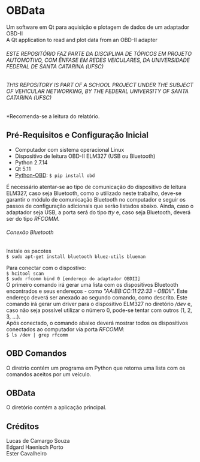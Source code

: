 # OBData
Um software em Qt para aquisição e plotagem de dados de um adaptador OBD-II<br />
A Qt application to read and plot data from an OBD-II adapter


###### ESTE REPOSITÓRIO FAZ PARTE DA DISCIPLINA DE TÓPICOS EM PROJETO AUTOMOTIVO, COM ÊNFASE EM REDES VEICULARES, DA UNIVERSIDADE FEDERAL DE SANTA CATARINA (UFSC)
###### THIS REPOSITORY IS PART OF A SCHOOL PROJECT UNDER THE SUBJECT OF VEHICULAR NETWORKING, BY THE FEDERAL UNIVERSITY OF SANTA CATARINA (UFSC)

*Recomenda-se a leitura do relatório.

## Pré-Requisitos e Configuração Inicial
- Computador com sistema operacional Linux
- Dispositivo de leitura OBD-II ELM327 (USB ou Bluetooth)
- Python 2.7.14
- Qt 5.11
- [Python-OBD](https://python-obd.readthedocs.io/en/latest/): `$ pip install obd`

É necessário atentar-se ao tipo de comunicação do dispositivo de leitura ELM327, caso seja Bluetooth, como o utilizado neste trabalho, deve-se garantir o módulo de comunicação Bluetooth no computador e seguir os passos de configuração adicionais que serão listados abaixo. Ainda, caso o adaptador seja USB, a porta será do tipo *tty* e, caso seja Bluetooth, deverá ser do tipo *RFCOMM*.

###### Conexão Bluetooth
Instale os pacotes<br />
`$ sudo apt-get install bluetooth bluez-utils blueman`

Para conectar com o dispostivo:<br />
`$ hcitool scan`<br />
`$ sudo rfcomm bind 0 [endereço do adaptador OBDII]`<br />
O primeiro comando irá gerar uma lista com os dispositivos Bluetooth encontrados e seus endereços - como *"AA:BB:CC:11:22:33 - OBDII"*. Este endereço deverá ser anexado ao segundo comando, como descrito. Este comando irá gerar um driver para o dispositivo ELM327 no diretório */dev* e, caso não seja possível utilizar o número 0, pode-se tentar com outros (1, 2, 3, ...).<br />
Após conectado, o comando abaixo deverá mostrar todos os dispositivos conectados ao computador via porta *RFCOMM*:<br />
`$ ls /dev | grep rfcomm`

## OBD Comandos
O diretrio contém um programa em Python que retorna uma lista com os comandos aceitos por um veículo.

## OBData
O diretório contém a aplicação principal.


## Créditos
Lucas de Camargo Souza<br />
Edgard Haenisch Porto<br />
Ester Cavalheiro
